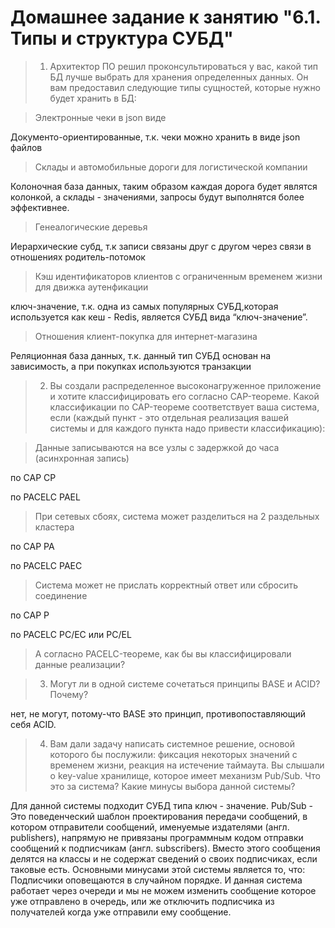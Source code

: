 # Домашнее задание к занятию "6.1. Типы и структура СУБД"

> 1. Архитектор ПО решил проконсультироваться у вас, какой тип БД лучше выбрать для хранения определенных данных.
Он вам предоставил следующие типы сущностей, которые нужно будет хранить в БД:

> Электронные чеки в json виде

Документо-ориентированные, т.к. чеки можно хранить в виде json файлов

> Склады и автомобильные дороги для логистической компании

Колоночная база данных, таким образом каждая дорога будет являтся колонкой, а склады - значениями, запросы будут выполнятся более эффективнее.

> Генеалогические деревья

Иерархические субд, т.к записи связаны друг с другом через связи в отношениях родитель-потомок

> Кэш идентификаторов клиентов с ограниченным временем жизни для движка аутенфикации

ключ-значение, т.к. одна из самых популярных СУБД,которая используется как кеш - Redis, является СУБД вида “ключ-значение”.

> Отношения клиент-покупка для интернет-магазина

Реляционная база данных, т.к. данный тип СУБД основан на зависимость, а при покупках используются транзакции 

> 2. Вы создали распределенное высоконагруженное приложение и хотите классифицировать его согласно CAP-теореме. Какой классификации по CAP-теореме соответствует ваша система, если (каждый пункт - это отдельная реализация вашей системы и для каждого пункта надо привести классификацию):

> Данные записываются на все узлы с задержкой до часа (асинхронная запись)

по CAP
CP

по PACELC
PAEL
> При сетевых сбоях, система может разделиться на 2 раздельных кластера

по CAP
PA

по PACELC
PAEC
> Система может не прислать корректный ответ или сбросить соединение

по CAP
P

по PACELC
PC/EC или PC/EL

> А согласно PACELC-теореме, как бы вы классифицировали данные реализации?

> 3. Могут ли в одной системе сочетаться принципы BASE и ACID? Почему?

нет, не могут, потому-что BASE это принцип, противопоставляющий себя ACID.

> 4. Вам дали задачу написать системное решение, основой которого бы послужили: фиксация некоторых значений с временем жизни, реакция на истечение таймаута. Вы слышали о key-value хранилище, которое имеет механизм Pub/Sub. Что это за система? Какие минусы выбора данной системы?

Для данной системы подходит СУБД типа ключ - значение.
Pub/Sub - Это поведенческий шаблон проектирования передачи сообщений, в котором отправители сообщений, именуемые издателями (англ. publishers), напрямую не привязаны программным кодом отправки сообщений к подписчикам (англ. subscribers). Вместо этого сообщения делятся на классы и не содержат сведений о своих подписчиках, если таковые есть. Основными минусами этой системы является то, что: Подписчики оповещаются в случайном порядке. И данная система работает через очереди и мы не можем изменить сообщение которое уже отправлено в очередь, или же отключить подписчика из получателей когда уже отправили ему сообщение.